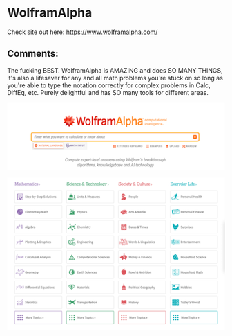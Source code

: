 # WolframAlpha

Check site out here: https://www.wolframalpha.com/

## Comments:
The fucking BEST. WolframAlpha is AMAZING and does SO MANY THINGS, it's also a lifesaver for any and all math problems you're stuck on so long as you're able to type the notation correctly for complex problems in Calc, DiffEq, etc. Purely delightful and has SO many tools for different areas.

<p align="center">
  <img src="https://github.com/punnypenguins/curated-resources/blob/main/Math%20and%20Science/Tools/assets/wolfram-1.png"/>
</p>
<p align="center">
  <img src="https://github.com/punnypenguins/curated-resources/blob/main/Math%20and%20Science/Tools/assets/wolfram-2.png"/>
</p>
